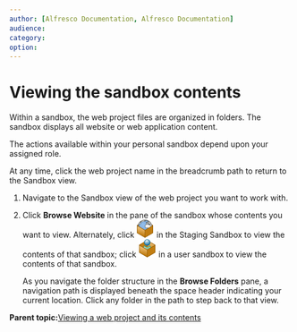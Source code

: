 ```yaml
---
author: [Alfresco Documentation, Alfresco Documentation]
audience: 
category: 
option: 
---
```


# Viewing the sandbox contents

Within a sandbox, the web project files are organized in folders. The sandbox displays all website or web application content.

The actions available within your personal sandbox depend upon your assigned role.

At any time, click the web project name in the breadcrumb path to return to the Sandbox view.

1.  Navigate to the Sandbox view of the web project you want to work with.

2.  Click **Browse Website** in the pane of the sandbox whose contents you want to view. Alternately, click ![Staging Sandbox](../images/im-stagingsandbox.png) in the Staging Sandbox to view the contents of that sandbox; click ![Browse Website](../images/im-browsewebsite.png) in a user sandbox to view the contents of that sandbox.

    As you navigate the folder structure in the **Browse Folders** pane, a navigation path is displayed beneath the space header indicating your current location. Click any folder in the path to step back to that view.


**Parent topic:**[Viewing a web project and its contents](../concepts/cuh-wcm-project-view.md)

